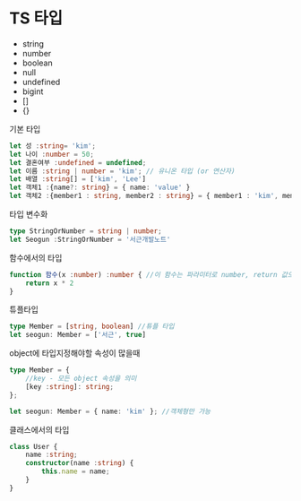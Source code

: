 
# TS 타입

- string
- number
- boolean
- null
- undefined
- bigint
- []
- {}

기본 타입
```ts
let 성 :string= 'kim';
let 나이 :number = 50;
let 결혼여부 :undefined = undefined;
let 이름 :string | number = 'kim'; // 유니온 타입 (or 연산자)
let 배열 :string[] = ['kim', 'Lee']
let 객체1 :{name?: string} = { name: 'value' }
let 객체2 :{member1 : string, member2 : string} = { member1 : 'kim', member2 : 'park'}
```

타입 변수화
```ts
type StringOrNumber = string | number;
let Seogun :StringOrNumber = '서근개발노트'
```

함수에서의 타입
```ts
function 함수(x :number) :number { //이 함수는 파라미터로 number, return 값으로 number
	return x * 2
}
```

튜플타입
```ts
type Member = [string, boolean] //튜플 타입
let seogun: Member = ['서근', true]
```

object에 타입지정해야할 속성이 많을때
```ts
type Member = {
	//key - 모든 object 속성을 의미
	[key :string]: string;
};

let seogun: Member = { name: 'kim' }; //객체형만 가능
```

클래스에서의 타입
```ts
class User {
	name :string;
	constructor(name :string) {
		this.name = name;
	}
}
```


